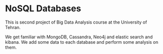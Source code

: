 # NoSQL Databases

This is second project of Big Data Analysis course at the University of Tehran.

We get familiar with MongoDB, Cassandra, Neo4j and elastic search and kibana. We add some data to each database and perform some analysis on them.
